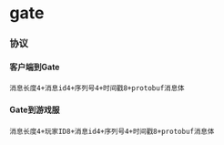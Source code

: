 # gate

### 协议
#### 客户端到Gate
`消息长度4+消息id4+序列号4+时间戳8+protobuf消息体`
#### Gate到游戏服
`消息长度4+玩家ID8+消息id4+序列号4+时间戳8+protobuf消息体`